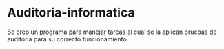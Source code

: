 # Auditoria-informatica
Se creo un programa para manejar tareas al cual se la aplican  pruebas de auditoria para su correcto funcionamiento
